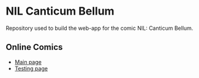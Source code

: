 # NIL Canticum Bellum

Repository used to build the web-app for the comic NIL: Canticum Bellum.

## Online Comics

* [Main page](https://nil-canticum-bellum.thecomicseries.com)
* [Testing page](https://testytestytesty.thecomicseries.com)